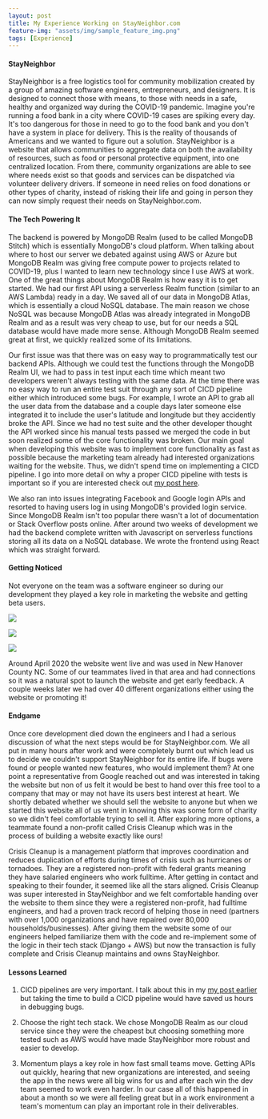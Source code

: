 ```yaml
---
layout: post
title: My Experience Working on StayNeighbor.com
feature-img: "assets/img/sample_feature_img.png"
tags: [Experience]
---
```


#### StayNeighbor

StayNeighbor is a free logistics tool for community mobilization created by a group of amazing software engineers, entrepreneurs, and designers. It is designed to connect those with means, to those with needs in a safe, healthy and organized way during the COVID-19 pandemic. Imagine you're running a food bank in a city where COVID-19 cases are spiking every day. It's too dangerous for those in need to go to the food bank and you don't have a system in place for delivery. This is the reality of thousands of Americans and we wanted to figure out a solution. StayNeighbor is a website that allows communities to aggregate data on both the availability of resources, such as food or personal protective equipment, into one centralized location. From there, community organizations are able to see where needs exist so that goods and services can be dispatched via volunteer delivery drivers. If someone in need relies on food donations or other types of charity, instead of risking their life and going in person they can now simply request their needs on StayNeighbor.com.

#### The Tech Powering It

The backend is powered by MongoDB Realm (used to be called MongoDB Stitch) which is essentially MongoDB's cloud platform. When talking about where to host our server we debated against using AWS or Azure but MongoDB Realm was giving free compute power to projects related to COVID-19, plus I wanted to learn new technology since I use AWS at work. One of the great things about MongoDB Realm is how easy it is to get started. We had our first API using a serverless Realm function (similar to an AWS Lambda) ready in a day. We saved all of our data in MongoDB Atlas, which is essentially a cloud NoSQL database. The main reason we chose NoSQL was because MongoDB Atlas was already integrated in MongoDB Realm and as a result was very cheap to use, but for our needs a SQL database would have made more sense. Although MongoDB Realm seemed great at first, we quickly realized some of its limitations.

Our first issue was that there was on easy way to programmatically test our backend APIs. Although we could test the functions through the MongoDB Realm UI, we had to pass in test input each time which meant two developers weren't always testing with the same data. At the time there was no easy way to run an entire test suit through any sort of CICD pipeline either which introduced some bugs. For example, I wrote an API to grab all the user data from the database and a couple days later someone else integrated it to include the user's latitude and longitude but they accidently broke the API. Since we had no test suite and the other developer thought the API worked since his manual tests passed we merged the code in but soon realized some of the core functionality was broken. Our main goal when developing this website was to implement core functionality as fast as possible because the marketing team already had interested organizations waiting for the website. Thus, we didn't spend time on implementing a CICD pipeline. I go into more detail on why a proper CICD pipeline with tests is important so if you are interested check out [my post here](http://ahadsagheer.me/2020/07/06/CICD.html).

We also ran into issues integrating Facebook and Google login APIs and resorted to having users log in using MongoDB's provided login service. Since MongoDB Realm isn't too popular there wasn't a lot of documentation or Stack Overflow posts online. After around two weeks of development we had the backend complete written with Javascript on serverless functions storing all its data on a NoSQL database. We wrote the frontend using React which was straight forward.

#### Getting Noticed

Not everyone on the team was a software engineer so during our development they played a key role in marketing the website and getting beta users.

![](/assets/img/StayNeighbor1.png)

![](/assets/img/StayNeighbor2.png)

![](/assets/img/StayNeighbor3.png)


Around April 2020 the website went live and was used in New Hanover County NC. Some of our teammates lived in that area and had connections so it was a natural spot to launch the website and get early feedback. A couple weeks later we had over 40 different organizations either using the website or promoting it!

#### Endgame

Once core development died down the engineers and I had a serious discussion of what the next steps would be for StayNeighbor.com. We all put in many hours after work and were completely burnt out which lead us to decide we couldn't support StayNeighbor for its entire life. If bugs were found or people wanted new features, who would implement them? At one point a representative from Google reached out and was interested in taking the website but non of us felt it would be best to hand over this free tool to a company that may or may not have its users best interest at heart. We shortly debated whether we should sell the website to anyone but when we started this website all of us went in knowing this was some form of charity so we didn't feel comfortable trying to sell it. After exploring more options, a teammate found a non-profit called Crisis Cleanup which was in the process of building a website exactly like ours!

Crisis Cleanup is a management platform that improves coordination and reduces duplication of efforts during times of crisis such as hurricanes or tornadoes. They are a registered non-profit with federal grants meaning they have salaried engineers who work fulltime. After getting in contact and speaking to their founder, it seemed like all the stars aligned. Crisis Cleanup was super interested in StayNeighbor and we felt comfortable handing over the website to them since they were a registered non-profit, had fulltime engineers, and had a proven track record of helping those in need (partners with over 1,000 organizations and have repaired over 80,000 households/businesses). After giving them the website some of our engineers helped familiarize them with the code and re-implement some of the logic in their tech stack (Django + AWS) but now the transaction is fully complete and Crisis Cleanup maintains and owns StayNeighbor.

#### Lessons Learned

1. CICD pipelines are very important. I talk about this in my [my post earlier](http://ahadsagheer.me/2020/07/06/CICD.html) but taking the time to build a CICD pipeline would have saved us hours in debugging bugs.

2. Choose the right tech stack. We chose MongoDB Realm as our cloud service since they were the cheapest but choosing something more tested such as AWS would have made StayNeighbor more robust and easier to develop.

3. Momentum plays a key role in how fast small teams move. Getting APIs out quickly, hearing that new organizations are interested, and seeing the app in the news were all big wins for us and after each win the dev team seemed to work even harder. In our case all of this happened in about a month so we were all feeling great but in a work environment a team's momentum can play an important role in their deliverables.

